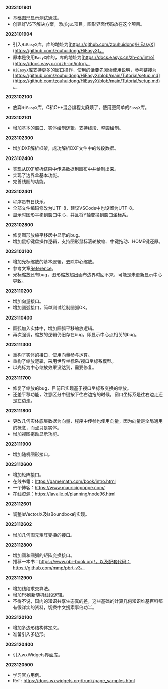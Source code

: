**2023101901**
- 基础图形显示测试通过。
- 创建好VS下解决方案，添加`gui`项目，图形界面代码放在这个项目。

**2023101904**
- 引入`HiEasyX`库，库的地址为[https://github.com/zouhuidong/HiEasyX](https://github.com/zouhuidong/HiEasyX)。
- 原本是使用`EasyX`库的，库的地址为[https://docs.easyx.cn/zh-cn/intro](https://docs.easyx.cn/zh-cn/intro)。
- `HiEasyX`库支持更多的窗口操作，使用的话要先阅读使用说明，参考链接为[https://github.com/zouhuidong/HiEasyX/blob/main/Tutorial/setup.md](https://github.com/zouhuidong/HiEasyX/blob/main/Tutorial/setup.md)。

**2023102100**
- 放弃`HiEasyX`库，C和C++混合编程太麻烦了，使用更简单的`EasyX`库。

**2023102101**
- 增加基本的窗口、实体绘制逻辑，支持线段、整圆绘制。

**2023102300**
- 增加DXF解析框架，成功解析DXF文件中的线段数据。

**2023102400**
- 实现从DXF解析结果中传递数据到画布中并绘制出来。
- 实现了边界盒基本功能。
- 完善线圆的功能。

**2023102401**
- 程序员节日快乐。
- 全部文件编码修改为UTF-8，建议VSCode中也设置为UTF-8。
- 显示时图形平移到窗口中心，并且将Y轴变换到窗口坐标系。

**2023102800**
- 修复图形放缩平移居中显示的bug。
- 增加鼠标键盘操作逻辑，支持图形鼠标滚轮放缩、中键拖动、HOME键还原。

**2023103100**
- 增加光标缩放的基本逻辑，去除中心缩放。
- 参考文章[Reference](https://medium.com/@benjamin.botto/zooming-at-the-mouse-coordinates-with-affine-transformations-86e7312fd50b)。
- 光标缩放还有bug，图形缩放超出画布边界时回不来，可能是未更新显示中心导致。

**2023110200**
- 增加向量接口。
- 增加圆弧接口，简单测试绘制圆弧OK。

**2023110400**
- 圆弧加入实体中，增加圆弧平移缩放逻辑。
- 再次强调，缩放的逻辑仍旧存在bug，即显示中心点相关的bug。

**2023111300**
- 重构了实体的接口，使用向量参与运算。
- 重构了缩放逻辑，采用世界坐标系/视口坐标系模型。
- 以光标为中心缩放效果没达到，需要修复。

**2023111700**
- 修复了缩放的bug，目前已实现基于视口坐标系变换的缩放。
- 还差平移功能，注意区分中键按下往右边拖的时候，窗口坐标系是往右边走还是左边走。

**2023111800**
- 更改几何实体底层数据为向量，程序中传参也使用向量，因为向量是全局通用的概念，而点只是实体。
- 增加视图拖动显示功能。

**2023111900**
- 增加随机图形接口。

**2023112600**
- 增加矩阵接口。
- 在线书籍：https://gamemath.com/book/intro.html
- 一个博客：https://www.mauriciopoppe.com/
- 在线资源：https://lavalle.pl/planning/node96.html

**2023112601**
- 调整lsVector以及lsBoundbox的实现。

**2023112602**
- 增加几何图元矩阵变换的接口。

**2023112800**
- 增加圆和圆弧的矩阵变换接口。
- 推荐一本书：https://www.pbr-book.org/，以及配套代码：https://github.com/mmp/pbrt-v3。

**2023112900**
- 增加线段求交算法。
- 增加F5刷新随机线段逻辑。
- 不得不说，国内的知识共享生态真的差，这些基础的计算几何知识维基百科都有很详实的资料，切换中文搜索事倍功半。

**2023120100**
- 增加多边形结构体定义。
- 准备引入多边形。

**2023120400**
- 引入wxWidgets界面库。

**2023120500**
- 学习官方用例。
- Ref : https://docs.wxwidgets.org/trunk/page_samples.html
